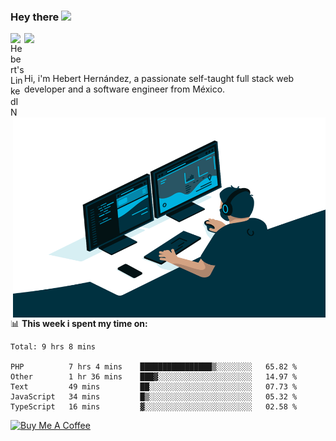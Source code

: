 ### Hey there <img src="https://media.giphy.com/media/hvRJCLFzcasrR4ia7z/giphy.gif" width="25px">
<a href="https://www.linkedin.com/in/evertcode/" target="_blank">
  <img align="left" alt="Hebert's LinkedIN" width="22px" src="https://raw.githubusercontent.com/peterthehan/peterthehan/master/assets/linkedin.svg" />
</a>

![](https://visitor-badge.glitch.me/badge?page_id=evertcode.evertcode)

<br />

Hi, i'm Hebert Hernández, a passionate self-taught full stack web developer and a software engineer from México.

<img align="right" alt="GIF" src="https://github.com/evertcode/evertcode/blob/master/code.gif?raw=true" width="500" height="320" />

📊 **This week i spent my time on:**

<!--START_SECTION:waka-->
```text
Total: 9 hrs 8 mins

PHP          7 hrs 4 mins    ████████████████▒░░░░░░░░   65.82 % 
Other        1 hr 36 mins    ███▓░░░░░░░░░░░░░░░░░░░░░   14.97 % 
Text         49 mins         ██░░░░░░░░░░░░░░░░░░░░░░░   07.73 % 
JavaScript   34 mins         █▒░░░░░░░░░░░░░░░░░░░░░░░   05.32 % 
TypeScript   16 mins         ▓░░░░░░░░░░░░░░░░░░░░░░░░   02.58 % 
```
<!--END_SECTION:waka-->

<a href="https://www.buymeacoffee.com/evertcode" target="_blank"><img src="https://cdn.buymeacoffee.com/buttons/v2/default-red.png" alt="Buy Me A Coffee" width="150" ></a>

